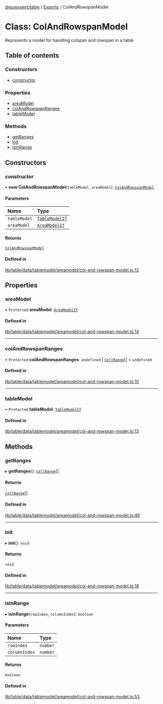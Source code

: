 [@guiexpert/table](../README.md) / [Exports](../modules.md) / ColAndRowspanModel

# Class: ColAndRowspanModel

Represents a model for handling colspan and rowspan in a table.

## Table of contents

### Constructors

- [constructor](ColAndRowspanModel.md#constructor)

### Properties

- [areaModel](ColAndRowspanModel.md#areamodel)
- [colAndRowspanRanges](ColAndRowspanModel.md#colandrowspanranges)
- [tableModel](ColAndRowspanModel.md#tablemodel)

### Methods

- [getRanges](ColAndRowspanModel.md#getranges)
- [init](ColAndRowspanModel.md#init)
- [isInRange](ColAndRowspanModel.md#isinrange)

## Constructors

### constructor

• **new ColAndRowspanModel**(`tableModel`, `areaModel`): [`ColAndRowspanModel`](ColAndRowspanModel.md)

#### Parameters

| Name | Type |
| :------ | :------ |
| `tableModel` | [`TableModelIf`](../interfaces/TableModelIf.md) |
| `areaModel` | [`AreaModelIf`](../interfaces/AreaModelIf.md) |

#### Returns

[`ColAndRowspanModel`](ColAndRowspanModel.md)

#### Defined in

[lib/table/data/tablemodel/areamodel/col-and-rowspan-model.ts:12](https://github.com/guiexperttable/ge-table/blob/6aaca3c/libs/table/src/lib/table/data/tablemodel/areamodel/col-and-rowspan-model.ts#L12)

## Properties

### areaModel

• `Protected` **areaModel**: [`AreaModelIf`](../interfaces/AreaModelIf.md)

#### Defined in

[lib/table/data/tablemodel/areamodel/col-and-rowspan-model.ts:14](https://github.com/guiexperttable/ge-table/blob/6aaca3c/libs/table/src/lib/table/data/tablemodel/areamodel/col-and-rowspan-model.ts#L14)

___

### colAndRowspanRanges

• `Protected` **colAndRowspanRanges**: `undefined` \| [`CellRange`](CellRange.md)[] = `undefined`

#### Defined in

[lib/table/data/tablemodel/areamodel/col-and-rowspan-model.ts:10](https://github.com/guiexperttable/ge-table/blob/6aaca3c/libs/table/src/lib/table/data/tablemodel/areamodel/col-and-rowspan-model.ts#L10)

___

### tableModel

• `Protected` **tableModel**: [`TableModelIf`](../interfaces/TableModelIf.md)

#### Defined in

[lib/table/data/tablemodel/areamodel/col-and-rowspan-model.ts:13](https://github.com/guiexperttable/ge-table/blob/6aaca3c/libs/table/src/lib/table/data/tablemodel/areamodel/col-and-rowspan-model.ts#L13)

## Methods

### getRanges

▸ **getRanges**(): [`CellRange`](CellRange.md)[]

#### Returns

[`CellRange`](CellRange.md)[]

#### Defined in

[lib/table/data/tablemodel/areamodel/col-and-rowspan-model.ts:46](https://github.com/guiexperttable/ge-table/blob/6aaca3c/libs/table/src/lib/table/data/tablemodel/areamodel/col-and-rowspan-model.ts#L46)

___

### init

▸ **init**(): `void`

#### Returns

`void`

#### Defined in

[lib/table/data/tablemodel/areamodel/col-and-rowspan-model.ts:18](https://github.com/guiexperttable/ge-table/blob/6aaca3c/libs/table/src/lib/table/data/tablemodel/areamodel/col-and-rowspan-model.ts#L18)

___

### isInRange

▸ **isInRange**(`rowIndex`, `columnIndex`): `boolean`

#### Parameters

| Name | Type |
| :------ | :------ |
| `rowIndex` | `number` |
| `columnIndex` | `number` |

#### Returns

`boolean`

#### Defined in

[lib/table/data/tablemodel/areamodel/col-and-rowspan-model.ts:53](https://github.com/guiexperttable/ge-table/blob/6aaca3c/libs/table/src/lib/table/data/tablemodel/areamodel/col-and-rowspan-model.ts#L53)
